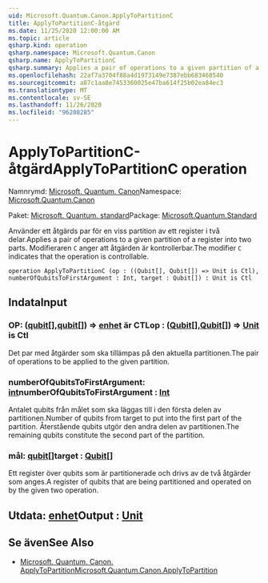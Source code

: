 ```yaml
---
uid: Microsoft.Quantum.Canon.ApplyToPartitionC
title: ApplyToPartitionC-åtgärd
ms.date: 11/25/2020 12:00:00 AM
ms.topic: article
qsharp.kind: operation
qsharp.namespace: Microsoft.Quantum.Canon
qsharp.name: ApplyToPartitionC
qsharp.summary: Applies a pair of operations to a given partition of a register into two parts. The modifier `C` indicates that the operation is controllable.
ms.openlocfilehash: 22af7a3704f88a4d1973149e7387ebb683468540
ms.sourcegitcommit: a87c1aa8e7453360025e47ba614f25b02ea84ec3
ms.translationtype: MT
ms.contentlocale: sv-SE
ms.lasthandoff: 11/26/2020
ms.locfileid: "96208285"
---
```

# <a name="applytopartitionc-operation"></a><span data-ttu-id="e6c06-102">ApplyToPartitionC-åtgärd</span><span class="sxs-lookup"><span data-stu-id="e6c06-102">ApplyToPartitionC operation</span></span>

<span data-ttu-id="e6c06-103">Namnrymd: [Microsoft. Quantum. Canon](xref:Microsoft.Quantum.Canon)</span><span class="sxs-lookup"><span data-stu-id="e6c06-103">Namespace: [Microsoft.Quantum.Canon](xref:Microsoft.Quantum.Canon)</span></span>

<span data-ttu-id="e6c06-104">Paket: [Microsoft. Quantum. standard](https://nuget.org/packages/Microsoft.Quantum.Standard)</span><span class="sxs-lookup"><span data-stu-id="e6c06-104">Package: [Microsoft.Quantum.Standard](https://nuget.org/packages/Microsoft.Quantum.Standard)</span></span>


<span data-ttu-id="e6c06-105">Använder ett åtgärds par för en viss partition av ett register i två delar.</span><span class="sxs-lookup"><span data-stu-id="e6c06-105">Applies a pair of operations to a given partition of a register into two parts.</span></span>
<span data-ttu-id="e6c06-106">Modifieraren `C` anger att åtgärden är kontrollerbar.</span><span class="sxs-lookup"><span data-stu-id="e6c06-106">The modifier `C` indicates that the operation is controllable.</span></span>

```qsharp
operation ApplyToPartitionC (op : ((Qubit[], Qubit[]) => Unit is Ctl), numberOfQubitsToFirstArgument : Int, target : Qubit[]) : Unit is Ctl
```


## <a name="input"></a><span data-ttu-id="e6c06-107">Indata</span><span class="sxs-lookup"><span data-stu-id="e6c06-107">Input</span></span>

### <a name="op--qubitqubit--unit--is-ctl"></a><span data-ttu-id="e6c06-108">OP: ([qubit](xref:microsoft.quantum.lang-ref.qubit)[],[qubit](xref:microsoft.quantum.lang-ref.qubit)[]) => [enhet](xref:microsoft.quantum.lang-ref.unit)  är CTL</span><span class="sxs-lookup"><span data-stu-id="e6c06-108">op : ([Qubit](xref:microsoft.quantum.lang-ref.qubit)[],[Qubit](xref:microsoft.quantum.lang-ref.qubit)[]) => [Unit](xref:microsoft.quantum.lang-ref.unit)  is Ctl</span></span>

<span data-ttu-id="e6c06-109">Det par med åtgärder som ska tillämpas på den aktuella partitionen.</span><span class="sxs-lookup"><span data-stu-id="e6c06-109">The pair of operations to be applied to the given partition.</span></span>


### <a name="numberofqubitstofirstargument--int"></a><span data-ttu-id="e6c06-110">numberOfQubitsToFirstArgument: [int](xref:microsoft.quantum.lang-ref.int)</span><span class="sxs-lookup"><span data-stu-id="e6c06-110">numberOfQubitsToFirstArgument : [Int](xref:microsoft.quantum.lang-ref.int)</span></span>

<span data-ttu-id="e6c06-111">Antalet qubits från målet som ska läggas till i den första delen av partitionen.</span><span class="sxs-lookup"><span data-stu-id="e6c06-111">Number of qubits from target to put into the first part of the partition.</span></span>
<span data-ttu-id="e6c06-112">Återstående qubits utgör den andra delen av partitionen.</span><span class="sxs-lookup"><span data-stu-id="e6c06-112">The remaining qubits constitute the second part of the partition.</span></span>


### <a name="target--qubit"></a><span data-ttu-id="e6c06-113">mål: [qubit](xref:microsoft.quantum.lang-ref.qubit)[]</span><span class="sxs-lookup"><span data-stu-id="e6c06-113">target : [Qubit](xref:microsoft.quantum.lang-ref.qubit)[]</span></span>

<span data-ttu-id="e6c06-114">Ett register över qubits som är partitionerade och drivs av de två åtgärder som anges.</span><span class="sxs-lookup"><span data-stu-id="e6c06-114">A register of qubits that are being partitioned and operated on by the given two operation.</span></span>



## <a name="output--unit"></a><span data-ttu-id="e6c06-115">Utdata: [enhet](xref:microsoft.quantum.lang-ref.unit)</span><span class="sxs-lookup"><span data-stu-id="e6c06-115">Output : [Unit](xref:microsoft.quantum.lang-ref.unit)</span></span>



## <a name="see-also"></a><span data-ttu-id="e6c06-116">Se även</span><span class="sxs-lookup"><span data-stu-id="e6c06-116">See Also</span></span>

- [<span data-ttu-id="e6c06-117">Microsoft. Quantum. Canon. ApplyToPartition</span><span class="sxs-lookup"><span data-stu-id="e6c06-117">Microsoft.Quantum.Canon.ApplyToPartition</span></span>](xref:Microsoft.Quantum.Canon.ApplyToPartition)